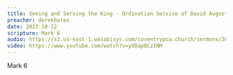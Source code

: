 ```yaml
---
title: Seeing and Serving the King - Ordination Service of David Augustine
preacher: derekbates
date: 2023-10-22
scripture: Mark 6
audio: https://s3.us-east-1.wasabisys.com/coventrypca.church/sermons/2023.10.22A%20Ordination%20Service%20of%20David%20Augustine%20-%20Derek%20Bates.mp3
video: https://www.youtube.com/watch?v=yVDapQCzINM
---
```

M﻿ark 6